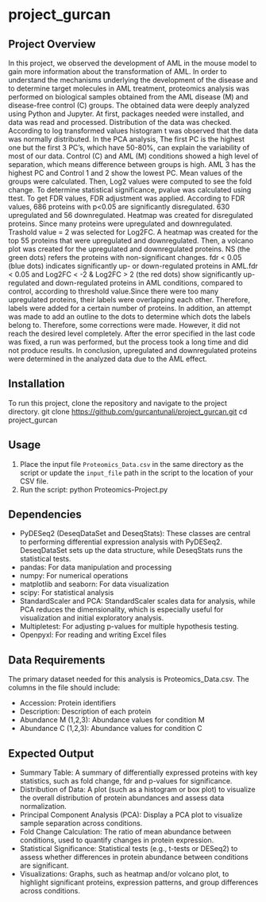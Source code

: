 # project_gurcan
## Project Overview
In this project, we observed the development of AML in the mouse model to gain more information about the transformation of AML. In order to understand the mechanisms underlying the development of the disease and to determine target molecules in AML treatment, proteomics analysis was performed on biological samples obtained from the AML disease (M) and disease-free control (C) groups. The obtained data were deeply analyzed using Python and Jupyter.
At first, packages needed were installed, and data was read and processed. Distribution of the data was checked. According to log transformed values histogram t was observed that the data was normally distributed. In the PCA analysis, The first PC is the highest one but the first 3 PC’s, which have 50-80%, can explain the variability of most of our data. Control (C) and AML (M) conditions showed a high level of separation, which means difference between groups is high. AML 3 has the highest PC and Control 1 and 2 show the lowest PC. Mean values ​​of the groups were calculated. Then, Log2 values ​​were computed to see the fold change. To determine statistical significance, pvalue was calculated using ttest. To get FDR values, FDR adjustment was applied. According to FDR values, 686 proteins with p<0.05 are significantly disregulated. 630 upregulated and 56 downregulated. 
Heatmap was created for disregulated proteins. Since many proteins were upregulated and downregulated. Trashold value = 2 was selected for Log2FC. A heatmap was created for the top 55 proteins that were upregulated and downregulated. 
Then, a volcano plot was created for the upregulated and downregulated proteins. NS (the green dots) refers the proteins with non-significant changes. fdr < 0.05 (blue dots) indicates significantly up- or down-regulated proteins in AML.fdr < 0.05 and Log2FC < -2 & Log2FC > 2 (the red dots) show significantly up-regulated and down-regulated proteins in AML conditions, compared to control, according to threshold value.Since there were too many upregulated proteins, their labels were overlapping each other. Therefore, labels were added for a certain number of proteins. In addition, an attempt was made to add an outline to the dots to determine which dots the labels belong to. Therefore, some corrections were made. However, it did not reach the desired level completely. After the error specified in the last code was fixed, a run was performed, but the process took a long time and did not produce results. 
In conclusion, upregulated and downregulated proteins were determined in the analyzed data due to the AML effect.

## Installation
To run this project, clone the repository and navigate to the project directory.
git clone https://github.com/gurcantunali/project_gurcan.git
cd project_gurcan

## Usage
1. Place the input file `Proteomics_Data.csv` in the same directory as the script or update the `input_file` path in the script to the location of your CSV file.
2. Run the script:
   python Proteomics-Project.py

## Dependencies
- PyDESeq2 (DeseqDataSet and DeseqStats): These classes are central to performing differential expression analysis with PyDESeq2. DeseqDataSet sets up the data structure, while DeseqStats runs the statistical tests.
- pandas: For data manipulation and processing
- numpy: For numerical operations
- matplotlib and seaborn: For data visualization
- scipy: For statistical analysis
- StandardScaler and PCA: StandardScaler scales data for analysis, while PCA reduces the dimensionality, which is especially useful for visualization and initial exploratory analysis.
- Multipletest: For adjusting p-values for multiple hypothesis testing. 
- Openpyxl: For reading and writing Excel files

## Data Requirements
The primary dataset needed for this analysis is Proteomics_Data.csv. The columns in the file should include:
- Accession: Protein identifiers
- Description: Description of each protein
- Abundance M (1,2,3): Abundance values for condition M
- Abundance C (1,2,3): Abundance values for condition C

## Expected Output
- Summary Table: A summary of differentially expressed proteins with key statistics, such as fold change, fdr and p-values for significance.
- Distribution of Data: A plot (such as a histogram or box plot) to visualize the overall distribution of protein abundances and assess data normalization.
- Principal Component Analysis (PCA): Display a PCA plot to visualize sample separation across conditions.
- Fold Change Calculation: The ratio of mean abundance between conditions, used to quantify changes in protein expression.
- Statistical Significance: Statistical tests (e.g., t-tests or DESeq2) to assess whether differences in protein abundance between conditions are significant.
- Visualizations: Graphs, such as heatmap and/or volcano plot, to highlight significant proteins, expression patterns, and group differences across conditions. 


